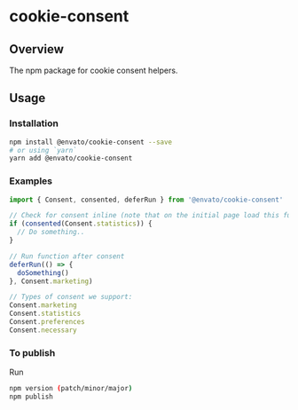 # cookie-consent

## Overview

The npm package for cookie consent helpers.

## Usage

### Installation

```sh
npm install @envato/cookie-consent --save
# or using `yarn`
yarn add @envato/cookie-consent
```

### Examples

```js
import { Consent, consented, deferRun } from '@envato/cookie-consent'

// Check for consent inline (note that on the initial page load this function may return false)
if (consented(Consent.statistics)) {
  // Do something..
}

// Run function after consent
deferRun(() => {
  doSomething()
}, Consent.marketing)

// Types of consent we support:
Consent.marketing
Consent.statistics
Consent.preferences
Consent.necessary
```

### To publish

Run

```sh
npm version (patch/minor/major)
npm publish
```
